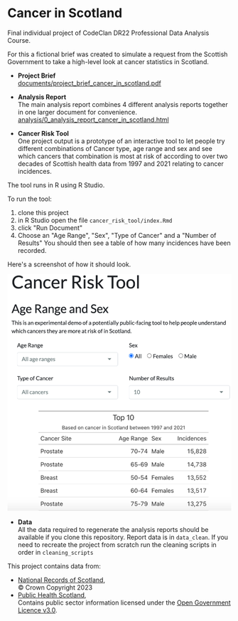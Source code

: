 # Cancer in Scotland

Final individual project of CodeClan DR22 Professional Data Analysis Course.

For this a fictional brief was created to simulate a request from the Scottish 
Government to take a high-level look at cancer statistics in Scotland.

* **Project Brief**  
[documents/project_brief_cancer_in_scotland.pdf](documents/project_brief_cancer_in_scotland.pdf)

* **Analysis Report**  
The main analysis report combines 4 different analysis reports together in one 
larger document for convenience.
[analysis/0_analysis_report_cancer_in_scotland.html](analysis/0_analysis_report_cancer_in_scotland.html)

* **Cancer Risk Tool**  
One project output is a prototype of an interactive tool to let people try 
different combinations of Cancer type, age range and sex and see which cancers 
that combination is most at risk of according to over two decades of Scottish 
health data from 1997 and 2021 relating to cancer incidences.

The tool runs in R using R Studio.

To run the tool:

1. clone this project
2. in R Studio open the file `cancer_risk_tool/index.Rmd`
3. click "Run Document"
4. Choose an "Age Range", "Sex", "Type of Cancer" and a "Number of Results"
You should then see a table of how many incidences have been recorded.

Here's a screenshot of how it should look.

![](analysis/images/screenshot_cancer_risk_tool.png "Demo of Cancer Risk Tool - Show Cancer Site by Age Range and Sex")

* **Data**   
All the data required to regenerate the analysis reports should be available if 
you clone this repository. Report data is in `data_clean`. If you need to recreate 
the project from scratch run the cleaning scripts in order in `cleaning_scripts`

This project contains data from:

* [National Records of Scotland](https://www.nrscotland.gov.uk/),  
© Crown Copyright 2023
* [Public Health Scotland](),  
Contains public sector information licensed 
under the [Open Government Licence v3.0](https://www.nationalarchives.gov.uk/doc/open-government-licence/version/3/).

